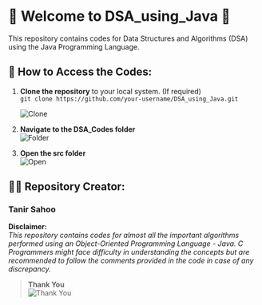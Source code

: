 # 🌟 Welcome to DSA_using_Java 🌟
This repository contains codes for Data Structures and Algorithms (DSA) using the Java Programming Language.

## 🚀 How to Access the Codes:
1. **Clone the repository** to your local system. (If required)  
   `git clone https://github.com/your-username/DSA_using_Java.git`
   
   ![Clone](https://media.giphy.com/media/26FPCXdkvDbKBbgOI/giphy.gif)

2. **Navigate to the DSA_Codes folder**  
   ![Folder](https://media.giphy.com/media/3oEjI6SIIHBdRxXI40/giphy.gif)

3. **Open the src folder**  
   ![Open](https://media.giphy.com/media/xT5LMHxhOfscxPfIfm/giphy.gif)

## 👨‍💻 Repository Creator:
### Tanir Sahoo

**Disclaimer:**  
_This repository contains codes for almost all the important algorithms performed using an Object-Oriented Programming Language - Java. C Programmers might face difficulty in understanding the concepts but are recommended to follow the comments provided in the code in case of any discrepancy._

> **Thank You**  
> ![Thank You](https://media.giphy.com/media/3o7TKsQ7UYzRYFbnDO/giphy.gif)

